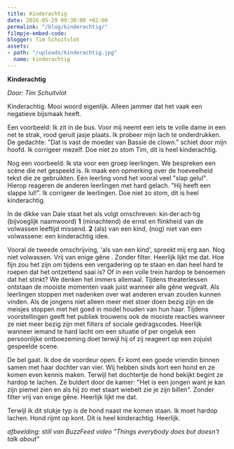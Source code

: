 ```yaml
---
title: Kinderachtig
date: 2016-05-29 09:30:00 +02:00
permalink: "/blog/kinderachtig/"
filmpje-embed-code: 
blogger: Tim Schuitvlot
assets:
- path: "/uploads/kinderachtig.jpg"
  name: kinderachtig
---
```


**Kinderachtig**

*Door: Tim Schuitvlot*

Kinderachtig. Mooi woord eigenlijk. Alleen jammer dat het vaak een negatieve bijsmaak heeft.

Een voorbeeld:
Ik zit in de bus. Voor mij neemt een iets te volle dame in een net te strak, rood geruit jasje plaats. Ik probeer mijn lach te onderdrukken. De gedachte: "Dat is vast de moeder van Bassie de clown." schiet door mijn hoofd. Ik corrigeer mezelf. Doe niet zo stom Tim, dit is heel kinderachtig.

Nog een voorbeeld:
Ik sta voor een groep leerlingen. We bespreken een scène die net gespeeld is. Ik maak een opmerking over de hoeveelheid tekst die ze gebruikten. Eén leerling vond het vooral veel "slap gelul". Hierop reageren de anderen leerlingen met hard gelach. "Hij heeft een slappe lul!". Ik corrigeer de leerlingen. Doe niet zo stom, dit is heel kinderachtig.

In de dikke van Dale staat het als volgt omschreven: kin·der·ach·tig (bijvoeglijk naamwoord) **1** (minachtend) de ernst en flinkheid van de volwassen leeftijd missend.                                **2** (als) van een kind, (nog) niet van een volwassene: een kinderachtig idee.

Vooral de tweede omschrijving, 'als van een kind', spreekt mij erg aan. Nog niet volwassen. Vrij van enige gêne . Zonder filter. Heerlijk lijkt me dat. Hoe fijn zou het zijn om tijdens een vergadering op te staan en dan heel hard te roepen dat het ontzettend saai is? Of in een volle trein hardop te benoemen dat het stinkt? We denken het immers allemaal. 
Tijdens theaterlessen ontstaan de mooiste momenten vaak juist wanneer alle gêne wegvalt. Als leerlingen stoppen met nadenken over wat anderen ervan zouden kunnen vinden. Als de jongens niet alleen meer met stoer doen bezig zijn en de meisjes stoppen met het goed in model houden van hun haar. Tijdens voorstellingen geeft het publiek trouwens ook de mooiste reacties wanneer ze niet meer bezig zijn met filters of sociale gedragscodes. Heerlijk wanneer iemand te hard lacht om een situatie of per ongeluk een persoonlijke ontboezeming doet terwijl hij of zij reageert op een zojuist gespeelde scene.

De bel gaat. Ik doe de voordeur open. Er komt een goede vriendin binnen samen met haar dochter van vier. Wij hebben sinds kort een hond en ze komen even kennis maken. Terwijl het dochtertje de hond bekijkt begint ze hardop te lachen. Ze buldert door de kamer: "Het is een jongen want je kan zijn piemel zien en als hij zo met staart wiebelt zie je zijn billen". Zonder filter vrij van enige gêne. Heerlijk lijkt me dat.

Terwijl ik dit stukje typ is de hond naast me komen staan. Ik moet hardop lachen. Hond rijmt op kont. Dit is heel kinderachtig. Heerlijk.


*afbeelding: still van BuzzFeed video "Things everybody does but doesn't talk about"*
